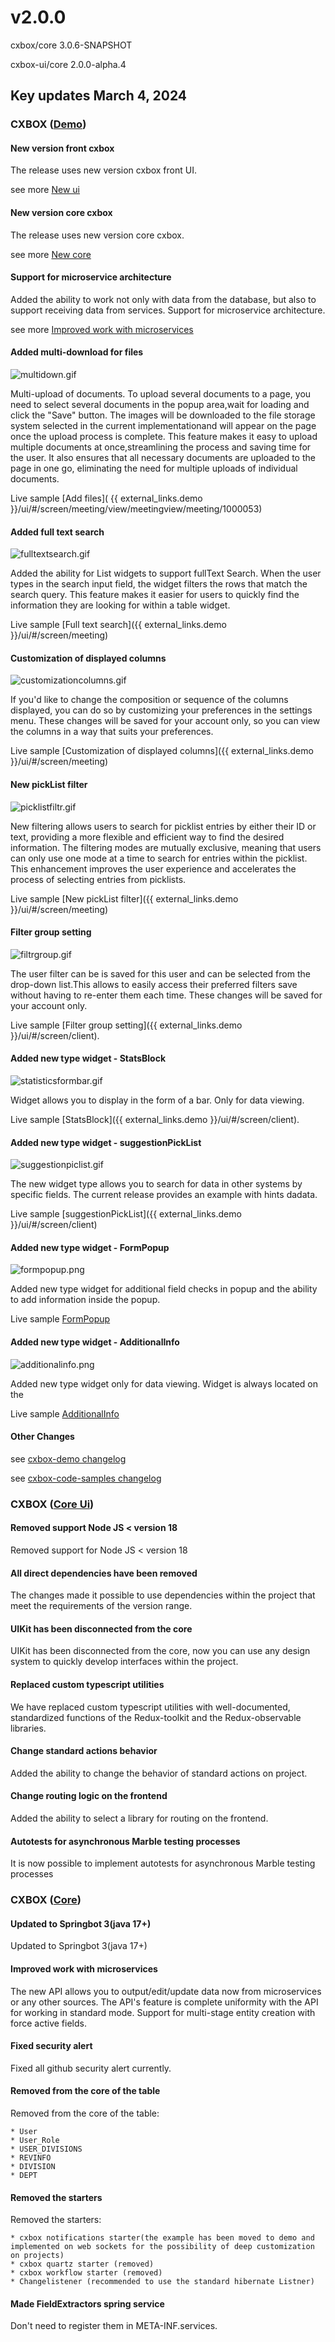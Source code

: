 # v2.0.0

cxbox/core 3.0.6-SNAPSHOT

cxbox-ui/core 2.0.0-alpha.4


## **Key updates March 4, 2024**

### CXBOX ([Demo](https://github.com/CX-Box/cxbox-demo))

#### New version front cxbox
The release uses new version cxbox front UI.

see more [New ui](#CXBOXUI)

#### New version core cxbox
The release uses new version core cxbox.

see more [New core](#CXBOXCORE)

####  Support for microservice architecture
Added the ability to work not only with data from the database, but also to support receiving data from services. Support for microservice architecture.

see more [Improved work with microservices](#Microservices)
 
#### Added multi-download for files
![multidown.gif](v2.0.0/multidown.gif)

Multi-upload of documents. To upload several documents to a page, you need to select several documents in the popup area,wait for loading and click the "Save" button. 
The images will be downloaded to the file storage system selected in the current implementationand will appear on the page
once the upload process is complete. This feature makes it easy to upload multiple documents at once,streamlining the process and saving time for the user.
It also ensures that all necessary documents are uploaded to the page in one go, eliminating the need for multiple uploads of individual documents.

Live sample [Add files](  {{ external_links.demo }}/ui/#/screen/meeting/view/meetingview/meeting/1000053)

#### Added full text search
![fulltextsearch.gif](v2.0.0/fulltextsearch.gif)
 
Added the ability for List widgets to support fullText Search. When the user types in the search input field, the widget filters the rows that match the search query. This feature makes it easier for users to quickly find the information they are looking for within a table widget.

Live sample [Full text search]({{ external_links.demo }}/ui/#/screen/meeting)

#### Customization of displayed columns
![customizationcolumns.gif](v2.0.0/customizationcolumns.gif)

If you'd like to change the composition or sequence of the columns displayed, you can do so by customizing your preferences in the settings menu.
These changes will be saved for your account only, so you can view the columns in a way that suits your preferences.

Live sample [Customization of displayed columns]({{ external_links.demo }}/ui/#/screen/meeting)

#### New pickList filter
![picklistfiltr.gif](v2.0.0/picklistfiltr.gif)

New filtering allows users to search for picklist entries by either their ID or text, providing a more flexible and efficient way to find the desired information. The filtering modes are mutually exclusive, meaning that users can only use one mode at a time to search for entries within the picklist.
This enhancement improves the user experience and accelerates the process of selecting entries from picklists.

Live sample [New pickList filter]({{ external_links.demo }}/ui/#/screen/meeting)

#### Filter group setting
![filtrgroup.gif](v2.0.0/filtrgroup.gif)

The user filter can be is saved for this user and can be selected from the drop-down list.This allows to easily access their preferred filters save without having to re-enter them each time. These changes will be saved for your account only.

Live sample [Filter group setting]({{ external_links.demo }}/ui/#/screen/client).

#### Added new type widget - StatsBlock
![statisticsformbar.gif](v2.0.0/statisticsformbar.gif)

Widget allows you to display in the form of a bar. Only for data viewing.
 
Live sample [StatsBlock]({{ external_links.demo }}/ui/#/screen/client).
#### Added new type widget - suggestionPickList
![suggestionpiclist.gif](v2.0.0/suggestionpiclist.gif)
 
The new widget type allows you to search for data in other systems by specific fields. The current release provides an example with hints dadata.

Live sample [suggestionPickList]({{ external_links.demo }}/ui/#/screen/client)

#### Added new type widget -  FormPopup
![formpopup.png](v2.0.0/formpopup.png)

Added new type widget for additional field checks in popup and the ability to add information inside the popup.

Live sample [FormPopup](https://doc.cxbox.org/widget/type/formpopup/formpopup/)

#### Added new type widget -  AdditionalInfo
![additionalinfo.png](v2.0.0/additionalinfo.png)

Added new type widget only for data viewing. Widget is always located on the

Live sample [AdditionalInfo](https://doc.cxbox.org/widget/type/additionalinfo/additionalinfo/)
#### Other Changes
see [cxbox-demo changelog](https://github.com/CX-Box/cxbox-demo/releases/tag/v.2.0.0)

see [cxbox-code-samples changelog](https://github.com/CX-Box/cxbox-code-samples/releases/tag/v2.0.0)

### <a id="CXBOXUI">CXBOX</a> ([Core Ui](https://github.com/CX-Box/cxbox-ui))
 
#### Removed support Node JS < version 18
Removed support for Node JS < version 18

#### All direct dependencies have been removed
The changes made it possible to use dependencies within the project that meet the requirements of the version range.

#### UIKit has been disconnected from the core
UIKit has been disconnected from the core, now you can use any design system to quickly develop interfaces within the project.

#### Replaced custom typescript utilities
We have replaced custom typescript utilities with well-documented, standardized functions of the Redux-toolkit and the Redux-observable libraries.

#### Change standard actions behavior
Added the ability to change the behavior of standard actions on project.

#### Change routing logic on the frontend
Added the ability to select a library for routing on the frontend.

#### Autotests for asynchronous Marble testing processes
It is now possible to implement autotests for asynchronous Marble testing processes

### <a id="CXBOXCORE">CXBOX</a>  ([Core](https://github.com/CX-Box/cxbox))
#### Updated to Springbot 3(java 17+)
Updated to Springbot 3(java 17+)

#### <a id="Microservices">Improved work with microservices</a>
The new API allows you to output/edit/update data now from microservices or any other sources.
The API's feature is complete uniformity with the API for working in standard mode.
Support for multi-stage entity creation with force active fields.

#### Fixed security alert 
Fixed all github security alert currently.

#### Removed from the core of the table
Removed from the core of the table:

    * User
    * User_Role
    * USER_DIVISIONS
    * REVINFO
    * DIVISION
    * DEPT

#### Removed the starters
Removed the starters:

    * cxbox notifications starter(the example has been moved to demo and implemented on web sockets for the possibility of deep customization on projects)
    * cxbox quartz starter (removed)
    * cxbox workflow starter (removed)
    * Changelistener (recommended to use the standard hibernate Listner)

#### Made FieldExtractors spring service 
Don't need to register them in META-INF.services.